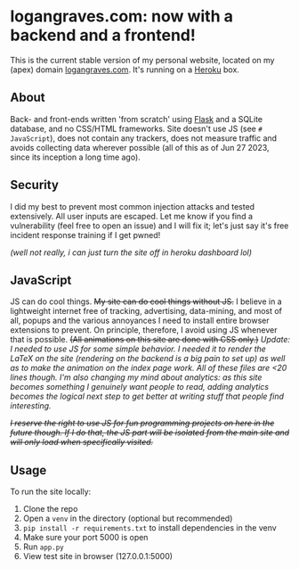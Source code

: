 # logangraves.com: now with a backend and a frontend!
This is the current stable version of my personal website, located on my (apex) domain [logangraves.com](https://logangraves.com). It's running on a [Heroku](https://heroku.com) box. 

## About
Back- and front-ends written 'from scratch' using [Flask](https://flask.palletsprojects.com/) and a SQLite database, and no CSS/HTML frameworks. Site doesn't use JS (see `# JavaScript`), does not contain any trackers, does not measure traffic and avoids collecting data wherever possible (all of this as of Jun 27 2023, since its inception a long time ago). 

## Security 
I did my best to prevent most common injection attacks and tested extensively. All user inputs are escaped. Let me know if you find a vulnerability (feel free to open an issue) and I will fix it; let's just say it's free incident response training if I get pwned!

*(well not really, i can just turn the site off in heroku dashboard lol)*

## JavaScript
JS can do cool things. ~~My site can do cool things without JS.~~ I believe in a lightweight internet free of tracking, advertising, data-mining, and most of all, popups and the various annoyances I need to install entire browser extensions to prevent. On principle, therefore, I avoid using JS whenever that is possible. ~~(All animations on this site are done with CSS only.)~~ *Update: I needed to use JS for some simple behavior. I needed it to render the LaTeX on the site (rendering on the backend is a big pain to set up) as well as to make the animation on the index page work. All of these files are <20 lines though. I'm also changing my mind about analytics: as this site becomes something I genuinely want people to read, adding analytics becomes the logical next step to get better at writing stuff that people find interesting.*

~~*I reserve the right to use JS for fun programming projects on here in the future though. If I do that, the JS part will be isolated from the main site and will only load when specifically visited.*~~

## Usage
To run the site locally:

1. Clone the repo
2. Open a `venv` in the directory (optional but recommended)
3. `pip install -r requirements.txt` to install dependencies in the venv
4. Make sure your port 5000 is open
5. Run `app.py`
6. View test site in browser (127.0.0.1:5000)
